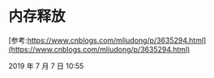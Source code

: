 # 内存释放

[参考:https://www.cnblogs.com/mliudong/p/3635294.html](https://www.cnblogs.com/mliudong/p/3635294.html)

<ClientOnly>
<article-info weather="qing" mood="kaixin1">2019 年 7 月 7 日 10:55</article-info>
</ClientOnly>
